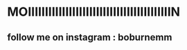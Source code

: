 # MOIIIIIIIIIIIIIIIIIIIIIIIIIIIIIIIIIIIIIIIIIIN 

## follow me on instagram : boburnemm















